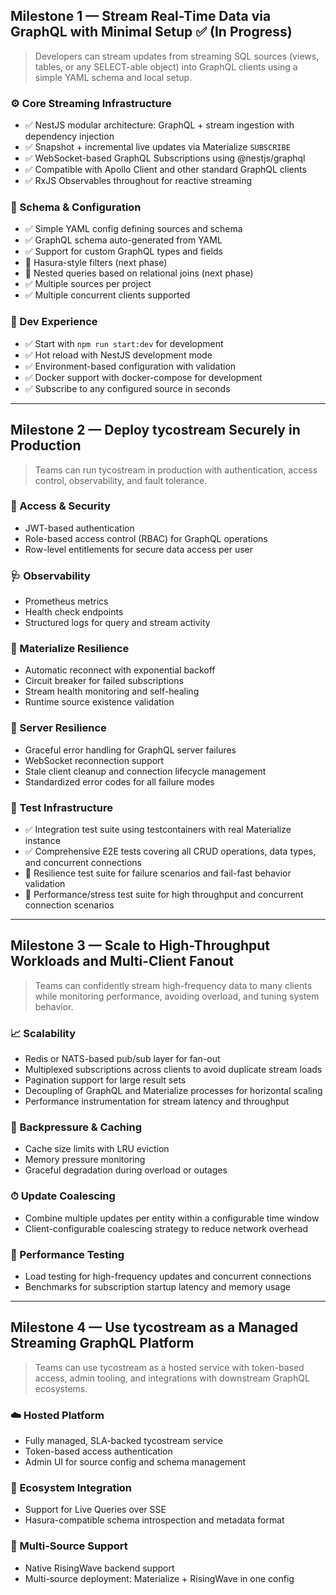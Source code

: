 ## **Milestone 1 — Stream Real-Time Data via GraphQL with Minimal Setup** ✅ (In Progress)

> Developers can stream updates from streaming SQL sources (views, tables, or any SELECT-able object) into GraphQL clients using a simple YAML schema and local setup.
> 

### ⚙️ Core Streaming Infrastructure

- ✅ NestJS modular architecture: GraphQL + stream ingestion with dependency injection
- ✅ Snapshot + incremental live updates via Materialize `SUBSCRIBE`
- ✅ WebSocket-based GraphQL Subscriptions using @nestjs/graphql
- ✅ Compatible with Apollo Client and other standard GraphQL clients
- ✅ RxJS Observables throughout for reactive streaming

### 📝 Schema & Configuration

- ✅ Simple YAML config defining sources and schema
- ✅ GraphQL schema auto-generated from YAML
- ✅ Support for custom GraphQL types and fields
- 🔄 Hasura-style filters (next phase)
- 🔄 Nested queries based on relational joins (next phase)
- ✅ Multiple sources per project
- ✅ Multiple concurrent clients supported

### 🚀 Dev Experience

- ✅ Start with `npm run start:dev` for development
- ✅ Hot reload with NestJS development mode
- ✅ Environment-based configuration with validation
- ✅ Docker support with docker-compose for development
- ✅ Subscribe to any configured source in seconds

---

## **Milestone 2 — Deploy tycostream Securely in Production**

> Teams can run tycostream in production with authentication, access control, observability, and fault tolerance.
> 

### 🔐 Access & Security

- JWT-based authentication
- Role-based access control (RBAC) for GraphQL operations
- Row-level entitlements for secure data access per user

### 🩺 Observability

- Prometheus metrics
- Health check endpoints
- Structured logs for query and stream activity

### 🔄 Materialize Resilience

- Automatic reconnect with exponential backoff
- Circuit breaker for failed subscriptions
- Stream health monitoring and self-healing
- Runtime source existence validation

### 🧠 Server Resilience

- Graceful error handling for GraphQL server failures
- WebSocket reconnection support
- Stale client cleanup and connection lifecycle management
- Standardized error codes for all failure modes

### 🧪 Test Infrastructure

- ✅ Integration test suite using testcontainers with real Materialize instance
- ✅ Comprehensive E2E tests covering all CRUD operations, data types, and concurrent connections
- 🔄 Resilience test suite for failure scenarios and fail-fast behavior validation
- 🔄 Performance/stress test suite for high throughput and concurrent connection scenarios

---

## **Milestone 3 — Scale to High-Throughput Workloads and Multi-Client Fanout**

> Teams can confidently stream high-frequency data to many clients while monitoring performance, avoiding overload, and tuning system behavior.
> 

### 📈 Scalability

- Redis or NATS-based pub/sub layer for fan-out
- Multiplexed subscriptions across clients to avoid duplicate stream loads
- Pagination support for large result sets
- Decoupling of GraphQL and Materialize processes for horizontal scaling
- Performance instrumentation for stream latency and throughput

### 🧹 Backpressure & Caching

- Cache size limits with LRU eviction
- Memory pressure monitoring
- Graceful degradation during overload or outages

### ⏱ Update Coalescing

- Combine multiple updates per entity within a configurable time window
- Client-configurable coalescing strategy to reduce network overhead

### 🧪 Performance Testing

- Load testing for high-frequency updates and concurrent connections
- Benchmarks for subscription startup latency and memory usage

---

## **Milestone 4 — Use tycostream as a Managed Streaming GraphQL Platform**

> Teams can use tycostream as a hosted service with token-based access, admin tooling, and integrations with downstream GraphQL ecosystems.
> 

### ☁️ Hosted Platform

- Fully managed, SLA-backed tycostream service
- Token-based access authentication
- Admin UI for source config and schema management

### 🔌 Ecosystem Integration

- Support for Live Queries over SSE
- Hasura-compatible schema introspection and metadata format

### 🔄 Multi-Source Support

- Native RisingWave backend support
- Multi-source deployment: Materialize + RisingWave in one config